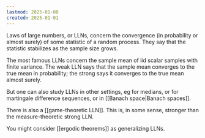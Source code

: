 ```yaml
---
lastmod: 2025-01-08
created: 2025-01-01
---
```


Laws of large numbers, or LLNs, concern the convergence (in probability or almost surely) of some statistic of a random process. They say that the statistic stabilizes as the sample size grows. 

The most famous LLNs concern the sample mean of iid scalar samples with finite variance. The weak LLN says that the sample mean converges to the true mean in probability; the strong says it converges to the true mean almost surely. 

But one can also study LLNs in other settings, eg for medians, or for martingale difference sequences, or in [[Banach space|Banach spaces]]. 

There is also a [[game-theoretic LLN]]. This is, in some sense, stronger than the measure-theoretic strong LLN. 

You might consider [[ergodic theorems]] as generalizing LLNs. 

